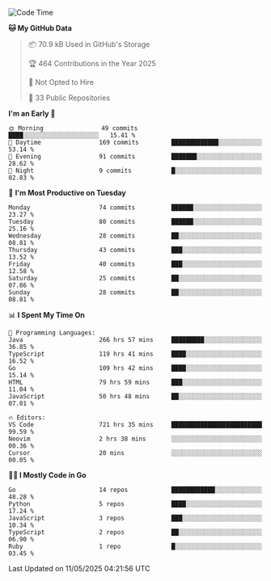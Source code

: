 <!--START_SECTION:thansetan-waka-->
![Code Time](http://img.shields.io/badge/Code%20Time-724%20hrs%2033%20mins-blue)

**🐱 My GitHub Data** 

> 📦 70.9 kB Used in GitHub's Storage 
 > 
> 🏆 464 Contributions in the Year 2025
 > 
> 🚫 Not Opted to Hire
 > 
> 📜 33 Public Repositories 
 > 

**I'm an Early 🐤** 

```text
🌞 Morning                49 commits          ████░░░░░░░░░░░░░░░░░░░░░   15.41 % 
🌆 Daytime                169 commits         █████████████░░░░░░░░░░░░   53.14 % 
🌃 Evening                91 commits          ███████░░░░░░░░░░░░░░░░░░   28.62 % 
🌙 Night                  9 commits           █░░░░░░░░░░░░░░░░░░░░░░░░   02.83 % 
```

📅 **I'm Most Productive on Tuesday** 

```text
Monday                   74 commits          ██████░░░░░░░░░░░░░░░░░░░   23.27 % 
Tuesday                  80 commits          ██████░░░░░░░░░░░░░░░░░░░   25.16 % 
Wednesday                28 commits          ██░░░░░░░░░░░░░░░░░░░░░░░   08.81 % 
Thursday                 43 commits          ███░░░░░░░░░░░░░░░░░░░░░░   13.52 % 
Friday                   40 commits          ███░░░░░░░░░░░░░░░░░░░░░░   12.58 % 
Saturday                 25 commits          ██░░░░░░░░░░░░░░░░░░░░░░░   07.86 % 
Sunday                   28 commits          ██░░░░░░░░░░░░░░░░░░░░░░░   08.81 % 
```

📊 **I Spent My Time On** 

```text
💬 Programming Languages: 
Java                     266 hrs 57 mins     █████████░░░░░░░░░░░░░░░░   36.85 % 
TypeScript               119 hrs 41 mins     ████░░░░░░░░░░░░░░░░░░░░░   16.52 % 
Go                       109 hrs 42 mins     ████░░░░░░░░░░░░░░░░░░░░░   15.14 % 
HTML                     79 hrs 59 mins      ███░░░░░░░░░░░░░░░░░░░░░░   11.04 % 
JavaScript               50 hrs 48 mins      ██░░░░░░░░░░░░░░░░░░░░░░░   07.01 % 

🔥 Editors: 
VS Code                  721 hrs 35 mins     █████████████████████████   99.59 % 
Neovim                   2 hrs 38 mins       ░░░░░░░░░░░░░░░░░░░░░░░░░   00.36 % 
Cursor                   20 mins             ░░░░░░░░░░░░░░░░░░░░░░░░░   00.05 % 
```

**🧑‍💻 I Mostly Code in Go** 

```text
Go                       14 repos            ████████████░░░░░░░░░░░░░   48.28 % 
Python                   5 repos             ████░░░░░░░░░░░░░░░░░░░░░   17.24 % 
JavaScript               3 repos             ███░░░░░░░░░░░░░░░░░░░░░░   10.34 % 
TypeScript               2 repos             ██░░░░░░░░░░░░░░░░░░░░░░░   06.90 % 
Ruby                     1 repo              █░░░░░░░░░░░░░░░░░░░░░░░░   03.45 % 
```

Last Updated on 11/05/2025 04:21:56 UTC
<!--END_SECTION:thansetan-waka-->